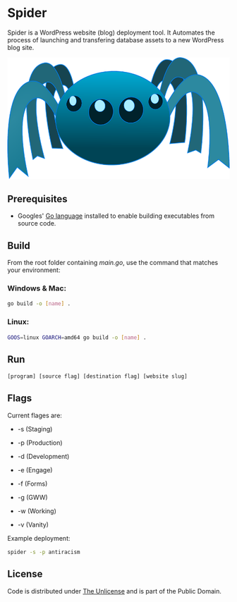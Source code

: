 # Spider

Spider is a WordPress website (blog) deployment tool. It Automates the process of launching and transfering database assets to a new WordPress blog site.

![Spider](spider.webp)

## Prerequisites

- Googles' [Go language](https://go.dev) installed to enable building executables from source code.

## Build

From the root folder containing *main.go*, use the command that matches your environment:

### Windows & Mac:

```bash
go build -o [name] .
```

### Linux:

```bash
GOOS=linux GOARCH=amd64 go build -o [name] .
```

## Run

```bash
[program] [source flag] [destination flag] [website slug]
```

## Flags

Current flages are:

- -s (Staging)

- -p (Production)

- -d (Development)

- -e (Engage)

- -f (Forms)

- -g (GWW)

- -w (Working)

- -v (Vanity)

Example deployment:

```bash
spider -s -p antiracism
```

## License

Code is distributed under [The Unlicense](https://github.com/farghul/spider/blob/main/LICENSE.md) and is part of the Public Domain.
